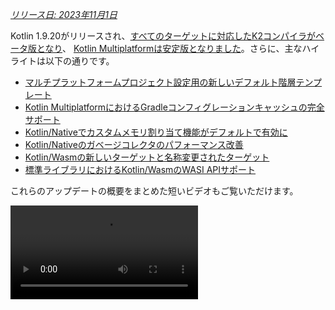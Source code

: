 [//]: # (title: Kotlin 1.9.20の新機能)

_[リリース日: 2023年11月1日](releases.md#release-details)_

Kotlin 1.9.20がリリースされ、[すべてのターゲットに対応したK2コンパイラがベータ版となり](#new-kotlin-k2-compiler-updates)、
[Kotlin Multiplatformは安定版となりました](#kotlin-multiplatform-is-stable)。さらに、主なハイライトは以下の通りです。

* [マルチプラットフォームプロジェクト設定用の新しいデフォルト階層テンプレート](#template-for-configuring-multiplatform-projects)
* [Kotlin MultiplatformにおけるGradleコンフィグレーションキャッシュの完全サポート](#full-support-for-the-gradle-configuration-cache-in-kotlin-multiplatform)
* [Kotlin/Nativeでカスタムメモリ割り当て機能がデフォルトで有効に](#custom-memory-allocator-enabled-by-default)
* [Kotlin/Nativeのガベージコレクタのパフォーマンス改善](#performance-improvements-for-the-garbage-collector)
* [Kotlin/Wasmの新しいターゲットと名称変更されたターゲット](#new-wasm-wasi-target-and-the-renaming-of-the-wasm-target-to-wasm-js)
* [標準ライブラリにおけるKotlin/WasmのWASI APIサポート](#support-for-the-wasi-api-in-the-standard-library)

これらのアップデートの概要をまとめた短いビデオもご覧いただけます。

<video src="https://www.youtube.com/v/Ol_96CHKqg8" title="What's new in Kotlin 1.9.20"/>

## IDEサポート

1.9.20をサポートするKotlinプラグインは、以下のIDEで利用できます。

| IDE            | サポートされているバージョン                     |
|----------------|----------------------------------------|
| IntelliJ IDEA  | 2023.1.x, 2023.2.x, 2023.x             |
| Android Studio | Hedgehog (2023.1.1), Iguana (2023.2.1) |

> IntelliJ IDEA 2023.3.xおよびAndroid Studio Iguana (2023.2.1) Canary 15以降、Kotlinプラグインは自動的に
> 含まれ、更新されます。プロジェクトのKotlinバージョンを更新するだけで済みます。
>
{style="note"}

## 新しいKotlin K2コンパイラの更新

JetBrainsのKotlinチームは、新しいK2コンパイラの安定化を続けています。これは、大幅なパフォーマンス向上、
新しい言語機能開発の加速、Kotlinがサポートするすべてのプラットフォームの統合、そして
マルチプラットフォームプロジェクトのためのより良いアーキテクチャをもたらします。

K2は現在、すべてのターゲットで**ベータ版**です。[リリースブログ記事で詳細を読む](https://blog.jetbrains.com/kotlin/2023/11/kotlin-1-9-20-released/)

### Kotlin/Wasmのサポート

今回のリリース以降、Kotlin/Wasmは新しいK2コンパイラをサポートします。
[プロジェクトで有効にする方法を学ぶ](#how-to-enable-the-kotlin-k2-compiler)。

### K2でのkaptコンパイラプラグインのプレビュー

> kaptコンパイラプラグインにおけるK2のサポートは[試験運用版](components-stability.md)です。
> オプトインが必要であり（詳細は下記参照）、評価目的でのみ使用してください。
>
{style="warning"}

1.9.20では、K2コンパイラで[kaptコンパイラプラグイン](kapt.md)を使用してみることができます。
プロジェクトでK2コンパイラを使用するには、`gradle.properties`ファイルに以下のオプションを追加します。

```text
kotlin.experimental.tryK2=true
kapt.use.k2=true
```

あるいは、以下の手順でkaptのK2を有効にできます。
1. `build.gradle.kts`ファイルで、[言語バージョンを設定](gradle-compiler-options.md#example-of-setting-languageversion)を`2.0`に設定します。
2. `gradle.properties`ファイルに`kapt.use.k2=true`を追加します。

K2コンパイラでkaptを使用する際に問題が発生した場合は、[イシュートラッカー](http://kotl.in/issue)に報告してください。

### Kotlin K2コンパイラを有効にする方法

#### GradleでK2を有効にする

Kotlin K2コンパイラを有効にしてテストするには、以下のコンパイラオプションで新しい言語バージョンを使用します。

```bash
-language-version 2.0
```

`build.gradle.kts`ファイルで指定できます。

```kotlin
kotlin {
    sourceSets.all {
        languageSettings {
            languageVersion = "2.0"
        }
    }
}
```

#### MavenでK2を有効にする

Kotlin K2コンパイラを有効にしてテストするには、`pom.xml`ファイルの`<project/>`セクションを更新します。

```xml
<properties>
    <kotlin.compiler.languageVersion>2.0</kotlin.compiler.languageVersion>
</properties>
```

#### IntelliJ IDEAでK2を有効にする

IntelliJ IDEAでKotlin K2コンパイラを有効にしてテストするには、**Settings (設定)** | **Build, Execution, Deployment (ビルド、実行、デプロイ)** |
**Compiler (コンパイラ)** | **Kotlin Compiler (Kotlinコンパイラ)** に移動し、**Language Version (言語バージョン)** フィールドを `2.0 (experimental)` に更新します。

### 新しいK2コンパイラに関するフィードバックをお寄せください

皆様からのフィードバックをお待ちしております！

* Kotlin SlackのK2開発者に直接フィードバックを提供してください — [招待を受ける](https://surveys.jetbrains.com/s3/kotlin-slack-sign-up?_gl=1*ju6cbn*_ga*MTA3MTk5NDkzMC4xNjQ2MDY3MDU4*_ga_9J976DJZ68*MTY1ODMzNzA3OS4xMDAuMS4xNjU4MzQwODEwLjYw)
  そして [#k2-early-adopters](https://kotlinlang.slack.com/archives/C03PK0PE257) チャンネルに参加してください。
* 新しいK2コンパイラで直面した問題は、[イシュートラッカー](https://kotl.in/issue)に報告してください。
* [使用統計の送信オプションを有効にする](https://www.jetbrains.com/help/idea/settings-usage-statistics.html)ことで、JetBrainsがK2の使用状況に関する匿名データを収集できるようになります。

## Kotlin/JVM

バージョン1.9.20から、コンパイラはJava 21バイトコードを含むクラスを生成できるようになりました。

## Kotlin/Native

Kotlin 1.9.20には、新しいメモリ割り当て機能がデフォルトで有効な安定版メモリマネージャ、ガベージコレクタのパフォーマンス改善、およびその他のアップデートが含まれています。

* [カスタムメモリ割り当て機能がデフォルトで有効に](#custom-memory-allocator-enabled-by-default)
* [ガベージコレクタのパフォーマンス改善](#performance-improvements-for-the-garbage-collector)
* [`klib` アーティファクトのインクリメンタルコンパイル](#incremental-compilation-of-klib-artifacts)
* [ライブラリリンクの問題の管理](#managing-library-linkage-issues)
* [クラスコンストラクタ呼び出し時のコンパニオンオブジェクトの初期化](#companion-object-initialization-on-class-constructor-calls)
* [すべてのcinterop宣言に対するオプトイン要件](#opt-in-requirement-for-all-cinterop-declarations)
* [リンカーエラーのカスタムメッセージ](#custom-message-for-linker-errors)
* [レガシーメモリマネージャの削除](#removal-of-the-legacy-memory-manager)
* [ターゲットティアポリシーの変更](#change-to-our-target-tiers-policy)

### カスタムメモリ割り当て機能がデフォルトで有効に

Kotlin 1.9.20では、新しいメモリ割り当て機能がデフォルトで有効になっています。これは、以前のデフォルトのアロケータである
`mimalloc`を置き換え、ガベージコレクションをより効率的にし、[Kotlin/Nativeメモリマネージャ](native-memory-manager.md)のランタイムパフォーマンスを向上させるように設計されています。

新しいカスタムアロケータは、システムメモリをページに分割し、連続した順序での独立したスイープを可能にします。
各割り当てはページ内のメモリブロックとなり、ページはブロックサイズを追跡します。
異なるページタイプは、さまざまな割り当てサイズに最適化されています。
メモリブロックの連続した配置により、すべての割り当て済みブロックを効率的にイテレートできます。

スレッドがメモリを割り当てる際、割り当てサイズに基づいて適切なページを検索します。
スレッドは、異なるサイズカテゴリのページのセットを維持します。
通常、特定のサイズに対する現在のページは、割り当てに対応できます。
そうでない場合、スレッドは共有割り当て空間から別のページを要求します。
このページはすでに利用可能であるか、スイープが必要であるか、または最初に作成される必要がある場合があります。

新しいアロケータは、複数の独立した割り当て空間を同時に可能にするため、
Kotlinチームは、パフォーマンスをさらに向上させるために異なるページレイアウトを試すことができます。

#### カスタムメモリ割り当て機能を有効にする方法

Kotlin 1.9.20以降、新しいメモリ割り当て機能はデフォルトです。追加のセットアップは不要です。

メモリ消費量が高い場合は、Gradleビルドスクリプトで`-Xallocator=mimalloc`または`-Xallocator=std`を指定して、`mimalloc`またはシステムアロケータに切り替えることができます。
新しいメモリ割り当て機能の改善にご協力いただくため、このような問題は[YouTrack](https://kotl.in/issue)にご報告ください。

新しいアロケータ設計の技術的な詳細については、この[README](https://github.com/JetBrains/kotlin/blob/master/kotlin-native/runtime/src/alloc/custom/README.md)を参照してください。

### ガベージコレクタのパフォーマンス改善

Kotlinチームは、新しいKotlin/Nativeメモリマネージャのパフォーマンスと安定性の改善を続けています。
今回のリリースでは、ガベージコレクタ (GC) にいくつかの重要な変更が加えられました。以下に1.9.20のハイライトを挙げます。

* [](#full-parallel-mark-to-reduce-the-pause-time-for-the-gc)
* [](#tracking-memory-in-big-chunks-to-improve-the-allocation-performance)

#### GCの一時停止時間を短縮するための完全並行マーク

以前のデフォルトのガベージコレクタは、部分的な並行マークのみを実行していました。ミューテーター（mutator）スレッドが一時停止すると、
スレッドローカル変数やコールスタックなどのGC自身のルートからマークを開始します。
一方、別のGCスレッドは、グローバルルート、およびネイティブコードをアクティブに実行しており一時停止していないすべてのミューテーターの
ルートからのマークを担当していました。

このアプローチは、グローバルオブジェクトの数が限られており、ミューテータースレッドがKotlinコードの実行にかなりの時間を費やしている場合にはうまく機能しました。しかし、一般的なiOSアプリケーションではそうではありません。

現在、GCは完全な並行マークを使用しており、一時停止中のミューテーター、GCスレッド、およびオプションのマーカーを組み合わせて
マークキューを処理します。デフォルトでは、マーキングプロセスは以下によって実行されます。

* 一時停止中のミューテーター。自身のルートを処理した後、アクティブにコードを実行していない間アイドル状態になるのではなく、
  マーキングプロセス全体に貢献します。
* GCスレッド。これにより、少なくとも1つのスレッドがマーキングを実行することが保証されます。

この新しいアプローチにより、マーキングプロセスがより効率的になり、GCの一時停止時間が短縮されます。

#### 割り当てパフォーマンスを向上させるための大きなチャンクでのメモリ追跡

以前、GCスケジューラは各オブジェクトの割り当てを個別に追跡していました。しかし、新しいデフォルトのカスタム
アロケータも`mimalloc`メモリ割り当て機能も、各オブジェクトに個別のストレージを割り当てるのではなく、一度に複数のオブジェクトのために大きな領域を割り当てます。

Kotlin 1.9.20では、GCは個々のオブジェクトではなく領域を追跡します。これにより、各割り当てで実行されるタスクの数を減らすことで、小さいオブジェクトの割り当てを高速化し、
ガベージコレクタのメモリ使用量を最小限に抑えるのに役立ちます。

### `klib` アーティファクトのインクリメンタルコンパイル

> この機能は[試験運用版](components-stability.md#stability-levels-explained)です。
> いつでも削除または変更される可能性があります。オプトインが必要です（詳細は下記参照）。
> 評価目的でのみ使用してください。[YouTrack](https://kotl.in/issue)でフィードバックをいただけると幸いです。
>
{style="warning"}

Kotlin 1.9.20では、Kotlin/Nativeの新しいコンパイル時間最適化が導入されました。
`klib`アーティファクトのネイティブコードへのコンパイルが部分的にインクリメンタルになりました。

Kotlinソースコードをデバッグモードでネイティブバイナリにコンパイルする場合、コンパイルは2つの段階を経ます。

1. ソースコードが`klib`アーティファクトにコンパイルされます。
2. `klib`アーティファクトと依存関係がバイナリにコンパイルされます。

第2段階でのコンパイル時間を最適化するために、チームはすでに依存関係用のコンパイラキャッシュを実装しています。
これらはネイティブコードに一度だけコンパイルされ、その結果はバイナリがコンパイルされるたびに再利用されます。
しかし、プロジェクトのソースからビルドされた`klib`アーティファクトは、プロジェクトの変更があるたびに常にネイティブコードに完全に再コンパイルされていました。

新しいインクリメンタルコンパイルでは、プロジェクトモジュールの変更がソースコードの`klib`アーティファクトへの部分的な再コンパイルのみを引き起こす場合、
`klib`の一部のみがさらにバイナリに再コンパイルされます。

インクリメンタルコンパイルを有効にするには、`gradle.properties`ファイルに以下のオプションを追加します。

```none
kotlin.incremental.native=true
```

問題が発生した場合は、[YouTrack](https://kotl.in/issue)に報告してください。

### ライブラリリンクの問題の管理

今回のリリースでは、Kotlin/NativeコンパイラがKotlinライブラリ内のリンクの問題を処理する方法が改善されました。エラーメッセージは、
ハッシュではなくシグネチャ名を使用するため、より読みやすい宣言を含むようになり、問題の発見と修正が容易になります。例を次に示します。

```text
No function found for symbol 'org.samples/MyClass.removedFunction|removedFunction(kotlin.Int;kotlin.String){}[0]'
```
Kotlin/Nativeコンパイラは、サードパーティのKotlinライブラリ間のリンクの問題を検出し、ランタイム時にエラーを報告します。
別のサードパーティのKotlinライブラリが利用している試験運用版APIで、あるサードパーティのKotlinライブラリの作成者が互換性のない変更を行った場合に、そのような問題に直面する可能性があります。

Kotlin 1.9.20以降、コンパイラはデフォルトでサイレントモードでリンクの問題を検出します。この設定はプロジェクトで調整できます。

* これらの問題をコンパイルログに記録したい場合は、`-Xpartial-linkage-loglevel=WARNING`コンパイラオプションで警告を有効にします。
* 報告された警告の深刻度を`-Xpartial-linkage-loglevel=ERROR`でコンパイルエラーに引き上げることも可能です。
  この場合、コンパイルは失敗し、すべてのエラーがコンパイルログに表示されます。このオプションを使用して、リンクの問題をより詳しく調べてください。

```kotlin
// Gradleビルドファイルでコンパイラオプションを渡す例:
kotlin {
    macosX64("native") {
        binaries.executable()

        compilations.configureEach {
            compilerOptions.configure {
                // リンクの問題を警告として報告するには:
                freeCompilerArgs.add("-Xpartial-linkage-loglevel=WARNING")

                // リンクの警告をエラーに引き上げるには:
                freeCompilerArgs.add("-Xpartial-linkage-loglevel=ERROR")
            }
        }
    }
}
```

この機能で予期せぬ問題が発生した場合は、いつでも`-Xpartial-linkage=disable`コンパイラオプションでオプトアウトできます。
そのようなケースは、[イシュートラッカー](https://kotl.in/issue)に報告することをためらわないでください。

### クラスコンストラクタ呼び出し時のコンパニオンオブジェクトの初期化

Kotlin 1.9.20以降、Kotlin/Nativeバックエンドはクラスコンストラクタ内でコンパニオンオブジェクトの静的イニシャライザを呼び出します。

```kotlin
class Greeting {
    companion object {
        init {
            print("Hello, Kotlin!") 
        }
    }
}

fun main() {
    val start = Greeting() // "Hello, Kotlin!" を出力します
}
```

この動作はKotlin/JVMと統一されました。Kotlin/JVMでは、Javaの静的イニシャライザのセマンティクスに合致する対応するクラスがロード（解決）されるときに、コンパニオンオブジェクトが初期化されます。

この機能の実装がプラットフォーム間でより一貫性を持つようになったことで、Kotlin Multiplatformプロジェクトでのコード共有が容易になりました。

### すべてのcinterop宣言に対するオプトイン要件

Kotlin 1.9.20以降、`cinterop`ツールによってCおよびObjective-Cライブラリ（libcurlやlibxmlなど）から生成されるすべてのKotlin宣言は、
`@ExperimentalForeignApi`でマークされます。オプトインアノテーションが欠落している場合、コードはコンパイルされません。

この要件は、CおよびObjective-Cライブラリのインポートが[試験運用版](components-stability.md#stability-levels-explained)のステータスであることを反映しています。
インポートの安定化が開始された際に移行が容易になるよう、プロジェクト内の特定の領域にその使用を限定することをお勧めします。

> Kotlin/Nativeに付属するネイティブプラットフォームライブラリ（Foundation、UIKit、POSIXなど）に関しては、
> そのAPIの一部のみが`@ExperimentalForeignApi`によるオプトインを必要とします。そのような場合、オプトイン要件に関する警告が表示されます。
>
{style="note"}

### リンカーエラーのカスタムメッセージ

ライブラリの作成者は、カスタムメッセージでユーザーがリンカーエラーを解決するのを助けることができるようになりました。

たとえば、Kotlinライブラリが[CocoaPods連携](https://www.jetbrains.com/help/kotlin-multiplatform-dev/multiplatform-cocoapods-overview.html)を使用してCまたはObjective-Cライブラリに依存している場合、
そのユーザーはこれらの依存ライブラリをマシン上にローカルに持っているか、プロジェクトビルドスクリプトで明示的に設定する必要があります。
そうでない場合、ユーザーは以前は「Framework not found」という混乱を招くメッセージを受け取っていました。

コンパイル失敗メッセージに特定の指示やリンクを提供するオプションが追加されました。これを行うには、
`-Xuser-setup-hint`コンパイラオプションを`cinterop`に渡すか、`.def`ファイルに`userSetupHint=message`プロパティを追加します。

### レガシーメモリマネージャの削除

[新しいメモリマネージャ](native-memory-manager.md)はKotlin 1.6.20で導入され、1.7.20でデフォルトになりました。
それ以来、さらなる更新とパフォーマンス改善が加えられ、安定版となりました。

非推奨サイクルの完了とレガシーメモリマネージャの削除の時期が来ました。まだ使用している場合は、`gradle.properties`から
`kotlin.native.binary.memoryModel=strict`オプションを削除し、[移行ガイド](native-migration-guide.md)に従って必要な変更を行ってください。

### ターゲットティアポリシーの変更

[ティア1サポート](native-target-support.md#tier-1)の要件をアップグレードすることを決定しました。Kotlinチームは現在、ティア1に該当するターゲットについて、
コンパイラのリリース間でソースおよびバイナリの互換性を提供することにコミットしています。また、それらはコンパイルおよび実行できるように
CIツールで定期的にテストされる必要があります。現在、ティア1にはmacOSホスト向けの以下のターゲットが含まれています。

* `macosX64`
* `macosArm64`
* `iosSimulatorArm64`
* `iosX64`

Kotlin 1.9.20では、以前に非推奨とされた以下のいくつかのターゲットも削除されました。

* `iosArm32`
* `watchosX86`
* `wasm32`
* `mingwX86`
* `linuxMips32`
* `linuxMipsel32`

現在[サポートされているターゲット](native-target-support.md)の完全なリストを参照してください。

## Kotlin Multiplatform

Kotlin 1.9.20はKotlin Multiplatformの安定化に重点を置き、新しいプロジェクトウィザードやその他の注目すべき機能により、
開発者エクスペリエンスを向上させるための新たな一歩を踏み出します。

* [Kotlin Multiplatformが安定版に](#kotlin-multiplatform-is-stable)
* [マルチプラットフォームプロジェクト設定用のテンプレート](#template-for-configuring-multiplatform-projects)
* [新しいプロジェクトウィザード](#new-project-wizard)
* [Gradleコンフィグレーションキャッシュの完全サポート](#full-support-for-the-gradle-configuration-cache-in-kotlin-multiplatform)
* [Gradleでの新しい標準ライブラリバージョンの設定がより簡単に](#easier-configuration-of-new-standard-library-versions-in-gradle)
* [サードパーティcinteropライブラリのデフォルトサポート](#default-support-for-third-party-cinterop-libraries)
* [Compose MultiplatformプロジェクトにおけるKotlin/Nativeコンパイルキャッシュのサポート](#support-for-kotlin-native-compilation-caches-in-compose-multiplatform-projects)
* [互換性ガイドライン](#compatibility-guidelines)

### Kotlin Multiplatformが安定版に

1.9.20リリースは、Kotlinの進化における重要なマイルストーンを示しています。[Kotlin Multiplatform](https://www.jetbrains.com/help/kotlin-multiplatform-dev/get-started.html)がついに
安定版となりました。これは、この技術がプロジェクトで安全に使用でき、本番環境で100%利用可能であることを意味します。また、
Kotlin Multiplatformのさらなる開発は、当社の厳格な[後方互換性ルール](https://kotlinfoundation.org/language-committee-guidelines/)に従って継続されることを意味します。

Kotlin Multiplatformの一部の高度な機能はまだ進化中であることに注意してください。これらを使用する際には、使用している機能の
現在の安定性ステータスを説明する警告が表示されます。IntelliJ IDEAで試験運用版の機能を使用する前に、
**Settings (設定)** | **Advanced Settings (詳細設定)** | **Kotlin** | **Experimental Multiplatform (試験運用版マルチプラットフォーム)** で明示的に有効にする必要があります。

* Kotlin Multiplatformの安定化と今後の計画について詳しくは、[Kotlinブログ](https://blog.jetbrains.com/kotlin/2023/11/kotlin-multiplatform-stable/)をご覧ください。
* 安定化までの間に加えられた重要な変更点については、[マルチプラットフォーム互換性ガイド](https://www.jetbrains.com/help/kotlin-multiplatform-dev/multiplatform-compatibility-guide.html)をご確認ください。
* このリリースで部分的に安定化されたKotlin Multiplatformの重要な要素である、[expect/actual宣言のメカニズム](https://www.jetbrains.com/help/kotlin-multiplatform-dev/multiplatform-expect-actual.html)についてお読みください。

### マルチプラットフォームプロジェクト設定用のテンプレート

Kotlin 1.9.20以降、Kotlin Gradleプラグインは、一般的なマルチプラットフォームのシナリオに合わせて、共有ソースセットを自動的に作成します。
プロジェクトの設定がその1つである場合、ソースセット階層を手動で設定する必要はありません。
プロジェクトに必要なターゲットを明示的に指定するだけで済みます。

Kotlin Gradleプラグインの新しい機能であるデフォルト階層テンプレートにより、設定がより簡単になりました。
これは、プラグインに組み込まれたソースセット階層の事前定義されたテンプレートです。
宣言したターゲットの中間ソースセットがKotlinによって自動的に作成されます。[完全なテンプレートを確認する](#see-the-full-hierarchy-template)。

#### プロジェクトをより簡単に作成する

AndroidとiPhoneの両方のデバイスをターゲットとし、AppleシリコンのMacBookで開発されるマルチプラットフォームプロジェクトを考えてみましょう。
Kotlinの異なるバージョン間でこのプロジェクトがどのように設定されているかを比較します。

<table>
   <tr>
       <td>Kotlin 1.9.0以前（標準的なセットアップ）</td>
       <td>Kotlin 1.9.20</td>
   </tr>
   <tr>
<td>

```kotlin
kotlin {
    androidTarget()
    iosArm64()
    iosSimulatorArm64()

    sourceSets {
        val commonMain by getting

        val iosMain by creating {
            dependsOn(commonMain)
        }

        val iosArm64Main by getting {
            dependsOn(iosMain)
        }

        val iosSimulatorArm64Main by getting {
            dependsOn(iosMain)
        }
    }
}
```

</td>
<td>

```kotlin
kotlin {
    androidTarget()
    iosArm64()
    iosSimulatorArm64()

    // iosMainソースセットは自動的に作成されます
}
```

</td>
</tr>
</table>

デフォルト階層テンプレートを使用することで、プロジェクトを設定するために必要なボイラープレートコードの量が大幅に削減されることに注目してください。

コード内で`androidTarget`、`iosArm64`、`iosSimulatorArm64`ターゲットを宣言すると、Kotlin Gradleプラグインは
テンプレートから適切な共有ソースセットを見つけて作成します。結果の階層は次のようになります。

![An example of the default target hierarchy in use](default-hierarchy-example.svg){thumbnail="true" width="350" thumbnail-same-file="true"}

緑色のソースセットは実際に作成され、プロジェクトに含まれますが、デフォルトテンプレートの灰色のソースセットは無視されます。

#### ソースセットの補完を使用する

作成されたプロジェクト構造を扱いやすくするために、IntelliJ IDEAはデフォルト階層テンプレートで作成されたソースセットの補完を提供するようになりました。

<img src="multiplatform-hierarchy-completion.animated.gif" alt="IDE completion for source set names" width="350" preview-src="multiplatform-hierarchy-completion.png"/>

Kotlinはまた、関連するターゲットを宣言していないために存在しないソースセットにアクセスしようとすると警告します。
以下の例では、JVMターゲットがありません（`androidTarget`のみで、これは同じではありません）。しかし、`jvmMain`ソースセットを使用しようとして、何が起こるかを見てみましょう。

```kotlin
kotlin {
    androidTarget()
    iosArm64()
    iosSimulatorArm64()

    sourceSets {
        jvmMain {
        }
    }
}
```

この場合、Kotlinはビルドログに警告を報告します。

```none
w: Accessed 'source set jvmMain' without registering the jvm target:
  kotlin {
      jvm() /* <- register the 'jvm' target */

      sourceSets.jvmMain.dependencies {

      }
  }
```

#### ターゲット階層を設定する

Kotlin 1.9.20以降、デフォルト階層テンプレートは自動的に有効になります。ほとんどの場合、追加のセットアップは不要です。

ただし、1.9.20より前に作成された既存のプロジェクトを移行している場合、以前に`dependsOn()`呼び出しで手動で中間ソースを導入していた場合に警告に遭遇する可能性があります。この問題を解決するには、以下の手順を実行します。

* 中間ソースセットが現在デフォルト階層テンプレートでカバーされている場合、すべての手動`dependsOn()`
  呼び出しと`by creating`構成で作成されたソースセットを削除します。

  すべてのデフォルトソースセットのリストを確認するには、[完全な階層テンプレート](#see-the-full-hierarchy-template)を参照してください。

* デフォルト階層テンプレートが提供しない追加のソースセット（たとえば、macOSとJVMターゲット間でコードを共有するソースセットなど）が必要な場合は、`applyDefaultHierarchyTemplate()`でテンプレートを明示的に再適用し、
  `dependsOn()`で通常どおり追加のソースセットを手動で設定して階層を調整します。

  ```kotlin
  kotlin {
      jvm()
      macosArm64()
      iosArm64()
      iosSimulatorArm64()

      // デフォルト階層を明示的に適用します。これにより、たとえばiosMainソースセットが作成されます。
      applyDefaultHierarchyTemplate()

      sourceSets {
          // 追加のjvmAndMacosソースセットを作成
          val jvmAndMacos by creating {
              dependsOn(commonMain.get())
          }

          macosArm64Main.get().dependsOn(jvmAndMacos)
          jvmMain.get().dependsOn(jvmAndMacos)
      }
  }
  ```

* プロジェクト内に、テンプレートによって生成されるソースセットと全く同じ名前を持つが、異なるターゲットセット間で共有されているソースセットがすでに存在する場合、
  テンプレートのソースセット間のデフォルトの`dependsOn`関係を変更する方法は現在ありません。

  ここでの1つの選択肢は、デフォルト階層テンプレート内にあるか、手動で作成されたかに関わらず、目的の異なるソースセットを見つけることです。もう1つは、テンプレートを完全にオプトアウトすることです。

  オプトアウトするには、`kotlin.mpp.applyDefaultHierarchyTemplate=false`を`gradle.properties`に追加し、他のすべての
  ソースセットを手動で設定します。

  このような場合に設定プロセスを簡素化するために、独自の階層テンプレートを作成するためのAPIを現在開発中です。

#### 完全な階層テンプレートを表示する {initial-collapse-state="collapsed" collapsible="true"}

プロジェクトがコンパイルするターゲットを宣言すると、
プラグインはそれに応じてテンプレートから共有ソースセットを選択し、プロジェクト内にそれらを作成します。

![Default hierarchy template](full-template-hierarchy.svg)

> この例では、プロジェクトのプロダクション部分のみを示しており、`Main`サフィックスは省略されています
> （たとえば、`commonMain`の代わりに`common`を使用）。ただし、`*Test`ソースについてもすべて同じです。
>
{style="tip"}

### 新しいプロジェクトウィザード

JetBrainsチームは、クロスプラットフォームプロジェクトを作成する新しい方法である[Kotlin Multiplatformウェブウィザード](https://kmp.jetbrains.com)を導入しています。

この新しいKotlin Multiplatformウィザードの最初の実装は、最も人気のあるKotlin Multiplatformのユースケースをカバーしています。
以前のプロジェクトテンプレートに関するすべてのフィードバックを取り入れ、アーキテクチャを可能な限り堅牢で信頼性の高いものにしています。

新しいウィザードは分散アーキテクチャを採用しており、統合されたバックエンドと
異なるフロントエンドを持つことができ、ウェブ版がその最初のステップとなります。将来的にはIDE版の実装と
コマンドラインツールの作成も検討しています。ウェブでは常に最新バージョンのウィザードを利用できますが、
IDEでは次のリリースを待つ必要があります。

新しいウィザードにより、プロジェクトのセットアップがこれまで以上に簡単になりました。
モバイル、サーバー、デスクトップ開発のターゲットプラットフォームを選択することで、ニーズに合わせてプロジェクトをカスタマイズできます。
今後のリリースでは、ウェブ開発も追加する予定です。

<img src="multiplatform-web-wizard.png" alt="Multiplatform web wizard" width="400"/>

新しいプロジェクトウィザードは、Kotlinでクロスプラットフォームプロジェクトを作成するための推奨される方法になりました。1.9.20以降、Kotlin
プラグインはIntelliJ IDEAで**Kotlin Multiplatform**プロジェクトウィザードを提供しなくなりました。

新しいウィザードは、初期セットアップを簡単に案内し、オンボーディングプロセスをはるかにスムーズにします。
問題が発生した場合は、[YouTrack](https://kotl.in/issue)に報告して、ウィザードでのエクスペリエンス向上にご協力ください。

<a href="https://kmp.jetbrains.com">
   <img src="multiplatform-create-project-button.png" alt="Create a project" style="block"/>
</a>

### Gradleコンフィグレーションキャッシュの完全サポート

以前、Kotlinマルチプラットフォームライブラリで利用可能なGradleコンフィグレーションキャッシュの[プレビュー](whatsnew19.md#preview-of-the-gradle-configuration-cache)を導入しました。1.9.20では、Kotlin Multiplatformプラグインはさらに一歩進んでいます。

[Kotlin CocoaPods Gradleプラグイン](https://www.jetbrains.com/help/kotlin-multiplatform-dev/multiplatform-cocoapods-dsl-reference.html)に加え、
`embedAndSignAppleFrameworkForXcode`のようなXcodeビルドに必要な統合タスクでもGradleコンフィグレーションキャッシュをサポートするようになりました。

これで、すべてのマルチプラットフォームプロジェクトがビルド時間の改善の恩恵を受けることができます。
Gradleコンフィグレーションキャッシュは、設定フェーズの結果を後続のビルドで再利用することで、ビルドプロセスを高速化します。
詳細と設定手順については、[Gradleドキュメント](https://docs.gradle.org/current/userguide/configuration_cache.html#config_cache:usage)を参照してください。

### Gradleでの新しい標準ライブラリバージョンの設定がより簡単に

マルチプラットフォームプロジェクトを作成すると、標準ライブラリ（`stdlib`）の依存関係が
各ソースセットに自動的に追加されます。これは、マルチプラットフォームプロジェクトを開始する最も簡単な方法です。

以前は、標準ライブラリへの依存関係を手動で設定したい場合、
各ソースセットに個別に設定する必要がありました。`kotlin-stdlib:1.9.20`以降は、
`commonMain`ルートソースセットに**一度だけ**依存関係を設定するだけで済みます。

<table>
   <tr>
       <td>標準ライブラリバージョン 1.9.10以前</td>
       <td>標準ライブラリバージョン 1.9.20</td>
   </tr>
   <tr>
<td>

```kotlin
kotlin {
    sourceSets {
        // 共通ソースセットの場合
        val commonMain by getting {
            dependencies {
                implementation("org.jetbrains.kotlin:kotlin-stdlib-common:1.9.10")
            }
        }

        // JVMソースセットの場合
        val jvmMain by getting {
            dependencies {
                implementation("org.jetbrains.kotlin:kotlin-stdlib:1.9.10")
            }
        }

        // JSソースセットの場合
        val jsMain by getting {
            dependencies {
                implementation("org.jetbrains.kotlin:kotlin-stdlib-js:1.9.10")
            }
        }
    }
}
```

</td>
<td>

```kotlin
kotlin {
    sourceSets {
        commonMain {
            dependencies {
                implementation("org.jetbrains.kotlin:kotlin-stdlib:1.9.20")
            }
        }
    }
}
```

</td>
</tr>
</table>

この変更は、標準ライブラリのGradleメタデータに新しい情報を含めることで可能になりました。これにより、
Gradleは他のソースセットに対して正しい標準ライブラリアーティファクトを自動的に解決できます。

### サードパーティcinteropライブラリのデフォルトサポート

Kotlin 1.9.20では、[Kotlin CocoaPods Gradle](https://www.jetbrains.com/help/kotlin-multiplatform-dev/multiplatform-cocoapods-overview.html)プラグインが適用されているプロジェクトにおいて、すべてのcinterop依存関係のデフォルトサポート（オプトインによるサポートではなく）が追加されました。

これは、プラットフォーム固有の依存関係に制限されることなく、より多くのネイティブコードを共有できるようになったことを意味します。たとえば、
`iosMain`共有ソースセットに[Podライブラリへの依存関係](https://www.jetbrains.com/help/kotlin-multiplatform-dev/multiplatform-cocoapods-libraries.html)を追加できます。

以前は、これはKotlin/Nativeディストリビューションに付属する[プラットフォーム固有のライブラリ](native-platform-libs.md)（Foundation、UIKit、POSIXなど）でのみ機能していました。
すべてのサードパーティPodライブラリがデフォルトで共有ソースセットで利用可能になりました。これらをサポートするために、個別のGradleプロパティを指定する必要はなくなりました。

### Compose MultiplatformプロジェクトにおけるKotlin/Nativeコンパイルキャッシュのサポート

今回のリリースでは、Compose Multiplatformコンパイラプラグインとの互換性問題が解決されました。これは主に
iOS向けのCompose Multiplatformプロジェクトに影響を与えていました。

この問題を回避するために、`kotlin.native.cacheKind=none`Gradleプロパティを使用してキャッシュを無効にする必要がありました。しかし、この
回避策はパフォーマンスコストを伴い、Kotlin/Nativeコンパイラでキャッシュが機能しないため、コンパイル時間が遅くなりました。

問題が解決されたため、`gradle.properties`ファイルから`kotlin.native.cacheKind=none`を削除し、
Compose Multiplatformプロジェクトで改善されたコンパイル時間を享受できます。

コンパイル時間を改善するためのその他のヒントについては、[Kotlin/Nativeドキュメント](native-improving-compilation-time.md)を参照してください。

### 互換性ガイドライン

プロジェクトを設定する際は、Kotlin Multiplatform Gradleプラグインと利用可能なGradle、Xcode、
Android Gradleプラグイン (AGP) のバージョンとの互換性を確認してください。

| Kotlin Multiplatform Gradleプラグイン | Gradle | Android Gradleプラグイン | Xcode |
|---------------------------|------|----|----|
| 1.9.20        | 7.5以降 | 7.4.2–8.2 | 15.0。詳細は下記参照 |

今回のリリースから、Xcodeの推奨バージョンは15.0です。Xcode 15.0に同梱されているライブラリは完全にサポートされており、
Kotlinコードのどこからでもアクセスできます。

ただし、Xcode 14.3はほとんどの場合引き続き動作するはずです。ローカルマシンでバージョン14.3を使用している場合、Xcode 15に同梱されているライブラリは表示されますが、アクセスはできません。

## Kotlin/Wasm

1.9.20で、Kotlin Wasmは安定性の[アルファレベル](components-stability.md)に達しました。

* [Wasm GCフェーズ4および最終オペコードとの互換性](#compatibility-with-wasm-gc-phase-4-and-final-opcodes)
* [新しい`wasm-wasi`ターゲット、および`wasm`ターゲットから`wasm-js`への名称変更](#new-wasm-wasi-target-and-the-renaming-of-the-wasm-target-to-wasm-js)
* [標準ライブラリにおけるWASI APIのサポート](#support-for-the-wasi-api-in-the-standard-library)
* [Kotlin/Wasm APIの改善](#kotlin-wasm-api-improvements)

> Kotlin Wasmは[アルファ版](components-stability.md)です。
> いつでも変更される可能性があります。評価目的でのみ使用してください。
>
> [YouTrack](https://kotl.in/issue)でフィードバックをいただけると幸いです。
>
{style="note"}

### Wasm GCフェーズ4および最終オペコードとの互換性

Wasm GCは最終フェーズに移行し、バイナリ表現で使用される定数であるオペコードの更新が必要です。
Kotlin 1.9.20は最新のオペコードをサポートしているため、Wasmプロジェクトを最新バージョンのKotlinに更新することを強くお勧めします。
また、Wasm環境では最新バージョンのブラウザを使用することをお勧めします。
* ChromeおよびChromiumベースのブラウザではバージョン119以降。
* Firefoxではバージョン119以降。Firefox 119では、[手動でWasm GCを有効にする](wasm-troubleshooting.md)必要があることに注意してください。

### 新しい`wasm-wasi`ターゲット、および`wasm`ターゲットから`wasm-js`への名称変更

今回のリリースでは、Kotlin/Wasmの新しいターゲットである`wasm-wasi`を導入します。また、`wasm`ターゲットを`wasm-js`に名称変更します。
Gradle DSLでは、これらのターゲットはそれぞれ`wasmWasi {}`と`wasmJs {}`として利用できます。

プロジェクトでこれらのターゲットを使用するには、`build.gradle.kts`ファイルを更新します。

```kotlin
kotlin {
    wasmWasi {
        // ...
    }
    wasmJs {
        // ...
    }
}
```

以前導入された`wasm {}`ブロックは、`wasmJs {}`を優先して非推奨となりました。

既存のKotlin/Wasmプロジェクトを移行するには、以下の手順を実行します。
* `build.gradle.kts`ファイルで、`wasm {}`ブロックを`wasmJs {}`にリネームします。
* プロジェクト構造で、`wasmMain`ディレクトリを`wasmJsMain`にリネームします。

### 標準ライブラリにおけるWASI APIのサポート

今回のリリースでは、Wasmプラットフォームのシステムインターフェースである[WASI](https://github.com/WebAssembly/WASI)のサポートが含まれています。
WASIのサポートにより、標準化されたAPIセットが提供され、たとえばサーバーサイドアプリケーションなど、ブラウザ以外でKotlin/Wasmを使用することが容易になります。
さらに、WASIは機能ベースのセキュリティを提供し、外部リソースへのアクセスに別のセキュリティレイヤーを追加します。

Kotlin/Wasmアプリケーションを実行するには、Node.jsやDenoなど、Wasmガベージコレクション（GC）をサポートするVMが必要です。
Wasmtime、WasmEdgeなどは、まだ完全なWasm GCサポートに向けて取り組んでいます。

WASI関数をインポートするには、`@WasmImport`アノテーションを使用します。

```kotlin
import kotlin.wasm.WasmImport

@WasmImport("wasi_snapshot_preview1", "clock_time_get")
private external fun wasiRawClockTimeGet(clockId: Int, precision: Long, resultPtr: Int): Int
```

[完全な例はGitHubリポジトリ](https://github.com/Kotlin/kotlin-wasm-examples/tree/main/wasi-example)にあります。

> `wasmWasi`をターゲットとする場合、[JavaScriptとの相互運用](wasm-js-interop.md)は利用できません。
>
{style="note"}

### Kotlin/Wasm APIの改善

今回のリリースでは、Kotlin/Wasm APIにいくつかの利便性（quality-of-life）の向上がもたらされました。
たとえば、DOMイベントリスナーで値を返す必要がなくなりました。

<table>
   <tr>
       <td>1.9.20以前</td>
       <td>1.9.20で</td>
   </tr>
   <tr>
<td>

```kotlin
fun main() {
    window.onload = {
        document.body?.sayHello()
        null
    }
}
```

</td>
<td>

```kotlin
fun main() {
    window.onload = { document.body?.sayHello() }
}
```

</td>
</tr>
</table>

## Gradle

Kotlin 1.9.20は、Gradle 6.8.3から8.1まで完全に互換性があります。最新のGradle
リリースまでのGradleバージョンも使用できますが、その場合、非推奨の警告や新しいGradle機能が動作しない可能性があることに注意してください。

今回のバージョンでは以下の変更があります。
* [内部宣言にアクセスするためのテストフィクスチャのサポート](#support-for-test-fixtures-to-access-internal-declarations)
* [Konanディレクトリへのパスを設定するための新しいプロパティ](#new-property-to-configure-paths-to-konan-directories)
* [Kotlin/Nativeタスクの新しいビルドレポートメトリクス](#new-build-report-metrics-for-kotlin-native-tasks)

### 内部宣言にアクセスするためのテストフィクスチャのサポート

Kotlin 1.9.20では、Gradleの`java-test-fixtures`プラグインを使用している場合、[テストフィクスチャ](https://docs.gradle.org/current/userguide/java_testing.html#sec:java_test_fixtures)は
メインソースセットクラス内の`internal`宣言にアクセスできるようになりました。さらに、テストソースはテストフィクスチャクラス内の
任意の`internal`宣言も参照できます。

### Konanディレクトリへのパスを設定するための新しいプロパティ

Kotlin 1.9.20では、`kotlin.data.dir` Gradleプロパティを使用して、`~/.konan`ディレクトリへのパスをカスタマイズできるようになりました。
これにより、環境変数`KONAN_DATA_DIR`を通じて設定する必要がなくなります。

あるいは、`-Xkonan-data-dir`コンパイラオプションを使用して、`cinterop`および`konanc`ツールを介して`~/.konan`ディレクトリへのカスタムパスを設定することもできます。

### Kotlin/Nativeタスクの新しいビルドレポートメトリクス

Kotlin 1.9.20では、GradleビルドレポートにKotlin/Nativeタスクのメトリクスが含まれるようになりました。これらのメトリクスを含むビルドレポートの例を次に示します。

```none
Total time for Kotlin tasks: 20.81 s (93.1 % of all tasks time)
Time   |% of Kotlin time|Task                            
15.24 s|73.2 %          |:compileCommonMainKotlinMetadata
5.57 s |26.8 %          |:compileNativeMainKotlinMetadata

Task ':compileCommonMainKotlinMetadata' finished in 15.24 s
Task info:
  Kotlin language version: 2.0
Time metrics:
  Total Gradle task time: 15.24 s
  Spent time before task action: 0.16 s
  Task action before worker execution: 0.21 s
  Run native in process: 2.70 s
    Run entry point: 2.64 s
Size metrics:
  Start time of task action: 2023-07-27T11:04:17

Task ':compileNativeMainKotlinMetadata' finished in 5.57 s
Task info:
  Kotlin language version: 2.0
Time metrics:
  Total Gradle task time: 5.57 s
  Spent time before task action: 0.04 s
  Task action before worker execution: 0.02 s
  Run native in process: 1.48 s
    Run entry point: 1.47 s
Size metrics:
  Start time of task action: 2023-07-27T11:04:32
```

さらに、`kotlin.experimental.tryK2`ビルドレポートには、コンパイルされたKotlin/Nativeタスクが含まれ、
使用された言語バージョンがリストされるようになりました。

```none
##### 'kotlin.experimental.tryK2' results #####
:lib:compileCommonMainKotlinMetadata: 2.0 language version
:lib:compileKotlinJvm: 2.0 language version
:lib:compileKotlinIosArm64: 2.0 language version
:lib:compileKotlinIosSimulatorArm64: 2.0 language version
:lib:compileKotlinLinuxX64: 2.0 language version
:lib:compileTestKotlinJvm: 2.0 language version
:lib:compileTestKotlinIosSimulatorArm64: 2.0 language version
:lib:compileTestKotlinLinuxX64: 2.0 language version
##### 100% (8/8) tasks have been compiled with Kotlin 2.0 #####
```

> Gradle 8.0を使用している場合、特にGradleコンフィグレーションキャッシュが有効になっていると、ビルドレポートにいくつかの問題が発生する可能性があります。
> これは既知の問題であり、Gradle 8.1以降で修正されています。
>
{style="note"}

## 標準ライブラリ

Kotlin 1.9.20では、[Kotlin/Native標準ライブラリが安定版になり](#the-kotlin-native-standard-library-becomes-stable)、
いくつかの新機能が追加されました。
* [Enumクラスの`values`ジェネリック関数の置き換え](#replacement-of-the-enum-class-values-generic-function)
* [Kotlin/JSにおけるHashMap操作のパフォーマンス向上](#improved-performance-of-hashmap-operations-in-kotlin-js)

### Enumクラスの`values`ジェネリック関数の置き換え

> この機能は[試験運用版](components-stability.md#stability-levels-explained)です。いつでも削除または変更される可能性があります。
> オプトインが必要です（詳細は下記参照）。評価目的でのみ使用してください。[YouTrack](https://kotl.in/issue)でフィードバックをいただけると幸いです。
>
{style="warning"}

Kotlin 1.9.0では、enumクラスの`entries`プロパティが安定版になりました。`entries`プロパティは、合成`values()`関数の
モダンで高性能な代替です。Kotlin 1.9.20の一部として、ジェネリックな`enumValues<T>()`関数の代替として
`enumEntries<T>()`が導入されました。

> `enumValues<T>()`関数は引き続きサポートされていますが、パフォーマンスへの影響が少ないため、`enumEntries<T>()`関数の使用をお勧めします。
> `enumValues<T>()`を呼び出すたびに新しい配列が作成されますが、`enumEntries<T>()`を呼び出すたびに同じリストが返されるため、
> はるかに効率的です。
>
{style="tip"}

例:

```kotlin
enum class RGB { RED, GREEN, BLUE }

@OptIn(ExperimentalStdlibApi::class)
inline fun <reified T : Enum<T>> printAllValues() {
    print(enumEntries<T>().joinToString { it.name })
}

printAllValues<RGB>()
// RED, GREEN, BLUE
```

#### `enumEntries`関数を有効にする方法

この機能を試すには、`@OptIn(ExperimentalStdlibApi)`でオプトインし、言語バージョン1.9以降を使用します。
最新バージョンのKotlin Gradleプラグインを使用している場合、この機能をテストするために言語バージョンを指定する必要はありません。

### Kotlin/Native標準ライブラリが安定版に

Kotlin 1.9.0では、Kotlin/Native標準ライブラリの安定化目標に向けた取り組みを[説明しました](whatsnew19.md#the-kotlin-native-standard-library-s-journey-towards-stabilization)。
Kotlin 1.9.20では、この作業を最終的に完了し、Kotlin/Native標準ライブラリを安定版とします。このリリースからの主なハイライトは以下の通りです。

* [`Vector128`](https://kotlinlang.org/api/latest/jvm/stdlib/kotlinx.cinterop/-vector128/)クラスが`kotlin.native`パッケージから`kotlinx.cinterop`パッケージに移動されました。
* Kotlin 1.9.0で導入された`ExperimentalNativeApi`および`NativeRuntimeApi`アノテーションのオプトイン要件レベルが`WARNING`から`ERROR`に引き上げられました。
* Kotlin/Nativeコレクションは、たとえば[`ArrayList`](https://kotlinlang.org/api/latest/jvm/stdlib/kotlin.collections/-array-list/)や[`HashMap`](https://kotlinlang.org/api/latest/jvm/stdlib/kotlin.collections/-hash-map/)コレクションで並行変更を検出するようになりました。
* `Throwable`クラスの[`printStackTrace()`](https://kotlinlang.org/api/latest/jvm/stdlib/kotlin/-throwable/print-stack-trace.html)関数は、`STDOUT`ではなく`STDERR`に出力するようになりました。
  > `printStackTrace()`の出力形式は安定版ではなく、変更される可能性があります。
  >
  {style="warning"}

#### Atomics APIの改善

Kotlin 1.9.0では、Kotlin/Native標準ライブラリが安定版になった際にAtomics APIも安定版になる予定であると述べました。
Kotlin 1.9.20には、以下の追加の変更が含まれています。

* 試験運用版の`AtomicIntArray`、`AtomicLongArray`、および`AtomicArray<T>`クラスが導入されました。これらの新しいクラスは、
  将来的に共通標準ライブラリに含まれるように、Javaのアトミック配列との一貫性を保つように特別に設計されています。
  > `AtomicIntArray`、`AtomicLongArray`、および`AtomicArray<T>`クラスは
  > [試験運用版](components-stability.md#stability-levels-explained)です。これらはいつでも削除または変更される可能性があります。
  > これらを試すには、`@OptIn(ExperimentalStdlibApi)`でオプトインしてください。評価目的でのみ使用してください。[YouTrack](https://kotl.in/issue)で
  > フィードバックをいただけると幸いです。
  >
  {style="warning"}
* `kotlin.native.concurrent`パッケージでは、Kotlin 1.9.0で非推奨レベル`WARNING`で非推奨化されたAtomics APIの非推奨レベルが`ERROR`に引き上げられました。
* `kotlin.concurrent`パッケージでは、非推奨レベルが`ERROR`であった[`AtomicInt`](https://kotlinlang.org/api/latest/jvm/stdlib/kotlin.concurrent/-atomic-int/index.html)および[`AtomicLong`](https://kotlinlang.org/api/latest/jvm/stdlib/kotlin.concurrent/-atomic-long/index.html)クラスのメンバー関数が削除されました。
* `AtomicReference`クラスのすべての[メンバー関数](https://kotlinlang.org/api/latest/jvm/stdlib/kotlin.concurrent/-atomic-reference/#functions)がアトミック組み込み関数を使用するようになりました。

Kotlin 1.9.20のすべての変更に関する詳細については、[YouTrackチケット](https://youtrack.jetbrains.com/issue/KT-61028/Behavioural-changes-to-the-Native-stdlib-API)を参照してください。

### Kotlin/JSにおけるHashMap操作のパフォーマンス向上

Kotlin 1.9.20では、Kotlin/JSにおける`HashMap`操作のパフォーマンスが向上し、メモリフットプリントが削減されました。内部的に、
Kotlin/JSは内部実装をオープンアドレス法に変更しました。これにより、以下の状況でパフォーマンスの向上が見られるはずです。
* `HashMap`に新しい要素を挿入する場合。
* `HashMap`内の既存の要素を検索する場合。
* `HashMap`内のキーまたは値をイテレートする場合。

## ドキュメントの更新

Kotlinのドキュメントにはいくつかの注目すべき変更が加えられました。
* [JVMメタデータ](https://kotlinlang.org/api/kotlinx-metadata-jvm/) APIリファレンス – Kotlin/JVMでメタデータを解析する方法を探る。
* [時間計測ガイド](time-measurement.md) – Kotlinで時間を計算し計測する方法を学ぶ。
* [Kotlinツアー](kotlin-tour-welcome.md)のコレクション章を改善 – 理論と実践の両方を含む章で、Kotlinプログラミング言語の基礎を学ぶ。
* [Definitely non-nullable型](generics.md#definitely-non-nullable-types) – Definitely non-nullableジェネリック型について学ぶ。
* [配列ページ](arrays.md)を改善 – 配列とそれらをいつ使用するかについて学ぶ。
* [Kotlin Multiplatformのexpect/actual宣言](https://www.jetbrains.com/help/kotlin-multiplatform-dev/multiplatform-expect-actual.html) – Kotlin MultiplatformにおけるKotlinのexpect/actual宣言のメカニズムについて学ぶ。

## Kotlin 1.9.20のインストール

### IDEバージョンの確認

[IntelliJ IDEA](https://www.jetbrains.com/idea/download/) 2023.1.xおよび2023.2.xは、Kotlin
プラグインをバージョン1.9.20に更新することを自動的に提案します。IntelliJ IDEA 2023.3には、Kotlin 1.9.20プラグインが含まれる予定です。

Android Studio Hedgehog (231)およびIguana (232)は、今後のリリースでKotlin 1.9.20をサポートする予定です。

新しいコマンドラインコンパイラは、[GitHubリリースページ](https://github.com/JetBrains/kotlin/releases/tag/v1.9.20)からダウンロードできます。

### Gradle設定の構成

Kotlinアーティファクトと依存関係をダウンロードするには、`settings.gradle(.kts)`ファイルを更新してMaven Centralリポジトリを使用します。

```kotlin
pluginManagement {
    repositories {
        mavenCentral()
        gradlePluginPortal()
    }
}
```
{validate="false"}

リポジトリが指定されていない場合、Gradleは廃止されたJCenterリポジトリを使用するため、Kotlinアーティファクトに関する問題につながる可能性があります。